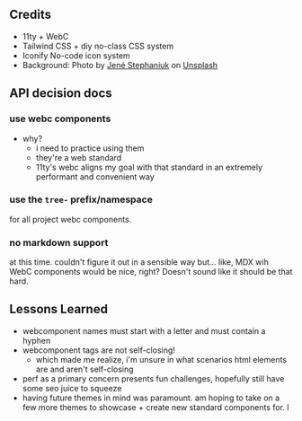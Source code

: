 ## Credits 

- 11ty + WebC
- Tailwind CSS + diy no-class CSS system
- Iconify No-code icon system
- Background: Photo by <a href="https://unsplash.com/@jenestephaniuk?utm_content=creditCopyText&utm_medium=referral&utm_source=unsplash">Jené Stephaniuk</a> on <a href="https://unsplash.com/photos/green-orange-and-blue-abstract-painting-GK8p3BWjD4g?utm_content=creditCopyText&utm_medium=referral&utm_source=unsplash">Unsplash</a>

## API decision docs

### use webc components

- why? 
  - i need to practice using them
  - they're a web standard
  - 11ty's webc aligns my goal with that standard in an extremely performant and convenient way

### use the `tree-` prefix/namespace

for all project webc components.

### no markdown support

at this time. couldn't figure it out in a sensible way but... like, MDX wih WebC components would be nice, right? Doesn't sound like it should be that hard.


## Lessons Learned

- webcomponent names must start with a letter and must contain a hyphen
- webcomponent tags are not self-closing!
  - which made me realize, i'm unsure in what scenarios html elements are and aren't self-closing
- perf as a primary concern presents fun challenges, hopefully still have some seo juice to squeeze
- having future themes in mind was paramount. am hoping to take on a few more themes to showcase + create new standard components for.
l
